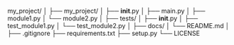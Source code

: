 my_project/
│
├── my_project/
│   ├── __init__.py
│   ├── main.py
│   ├── module1.py
│   └── module2.py
│
├── tests/
│   ├── __init__.py
│   ├── test_module1.py
│   └── test_module2.py
│
├── docs/
│   └── README.md
│
├── .gitignore
├── requirements.txt
├── setup.py
└── LICENSE

